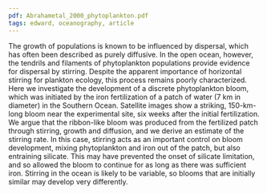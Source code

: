 ```yaml
---
pdf: Abrahametal_2000_phytoplankton.pdf
tags: edward, oceanography, article
---
```

The growth of populations is known to be influenced by dispersal, which has often been described as purely diffusive. In the open ocean, however, the tendrils and filaments of phytoplankton populations provide evidence for dispersal by stirring. Despite the apparent importance of horizontal stirring for plankton ecology, this process remains poorly characterized. Here we investigate the development of a discrete phytoplankton bloom, which was initiated by the iron fertilization of a patch of water (7 km in diameter) in the Southern Ocean. Satellite images show a striking, 150-km-long bloom near the experimental site, six weeks after the initial fertilization. We argue that the ribbon-like bloom was produced from the fertilized patch through stirring, growth and diffusion, and we derive an estimate of the stirring rate. In this case, stirring acts as an important control on bloom development, mixing phytoplankton and iron out of the patch, but also entraining silicate. This may have prevented the onset of silicate limitation, and so allowed the bloom to continue for as long as there was sufficient iron. Stirring in the ocean is likely to be variable, so blooms that are initially similar may develop very differently.
